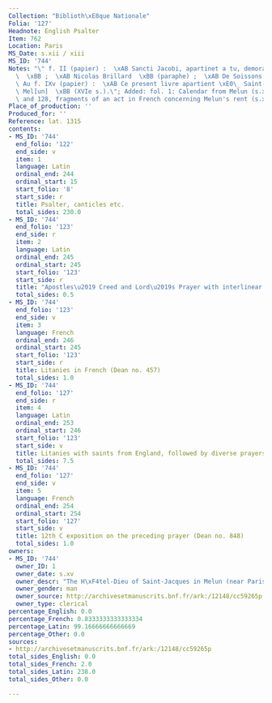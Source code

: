 ```yaml
---
Collection: "Biblioth\xE8que Nationale"
Folia: '127'
Headnote: English Psalter
Item: 762
Location: Paris
MS_Date: s.xii / xiii
MS_ID: '744'
Notes: "\" f. II (papier) :  \xAB Sancti Jacobi, apartinet a tu, demorant a Melun\
  \  \xBB ;  \xAB Nicolas Brillard  \xBB (paraphe) ;  \xAB De Soissons  \xBB (paraphe).\
  \ Au f. IXv (papier) :  \xAB Ce present livre apartient \xE0\_ Saint-Jacques de\
  \ Mel[un]  \xBB (XVIe s.).\"; Added: fol. 1: Calendar from Melun (s.xv) and f. lv\
  \ and 128, fragments of an act in French concerning Melun's rent (s.xv)"
Place_of_production: ''
Produced_for: ''
Reference: lat. 1315
contents:
- MS_ID: '744'
  end_folio: '122'
  end_side: v
  item: 1
  language: Latin
  ordinal_end: 244
  ordinal_start: 15
  start_folio: '8'
  start_side: r
  title: Psalter, canticles etc.
  total_sides: 230.0
- MS_ID: '744'
  end_folio: '123'
  end_side: r
  item: 2
  language: Latin
  ordinal_end: 245
  ordinal_start: 245
  start_folio: '123'
  start_side: r
  title: "Apostles\u2019 Creed and Lord\u2019s Prayer with interlinear French translation"
  total_sides: 0.5
- MS_ID: '744'
  end_folio: '123'
  end_side: v
  item: 3
  language: French
  ordinal_end: 246
  ordinal_start: 245
  start_folio: '123'
  start_side: r
  title: Litanies in French (Dean no. 457)
  total_sides: 1.0
- MS_ID: '744'
  end_folio: '127'
  end_side: r
  item: 4
  language: Latin
  ordinal_end: 253
  ordinal_start: 246
  start_folio: '123'
  start_side: v
  title: Litanies with saints from England, followed by diverse prayers
  total_sides: 7.5
- MS_ID: '744'
  end_folio: '127'
  end_side: v
  item: 5
  language: French
  ordinal_end: 254
  ordinal_start: 254
  start_folio: '127'
  start_side: v
  title: 12th C exposition on the preceding prayer (Dean no. 848)
  total_sides: 1.0
owners:
- MS_ID: '744'
  owner_ID: 1
  owner_date: s.xv
  owner_descr: "The H\xF4tel-Dieu of Saint-Jacques in Melun (near Paris)"
  owner_gender: man
  owner_source: http://archivesetmanuscrits.bnf.fr/ark:/12148/cc59265p
  owner_type: clerical
percentage_English: 0.0
percentage_French: 0.8333333333333334
percentage_Latin: 99.16666666666669
percentage_Other: 0.0
sources:
- http://archivesetmanuscrits.bnf.fr/ark:/12148/cc59265p
total_sides_English: 0.0
total_sides_French: 2.0
total_sides_Latin: 238.0
total_sides_Other: 0.0

---
```

